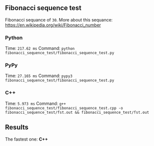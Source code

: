 ## Fibonacci sequence test
Fibonacci sequance of `30`. More about this sequance: https://en.wikipedia.org/wiki/Fibonacci_number

### Python
Time: `217.62 ms`
Command: `python fibonacci_sequence_test/fibonacci_sequence_test.py`

### PyPy
Time: `27.165 ms`
Command: `pypy3 fibonacci_sequence_test/fibonacci_sequence_test.py`

### C++
Time: `5.973 ms`
Command: `g++ fibonacci_sequence_test/fibonacci_sequence_test.cpp -o fibonacci_sequence_test/fst.out && fibonacci_sequence_test/fst.out`

## Results
The fastest one: **C++**